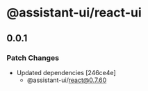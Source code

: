 # @assistant-ui/react-ui

## 0.0.1

### Patch Changes

- Updated dependencies [246ce4e]
  - @assistant-ui/react@0.7.60
